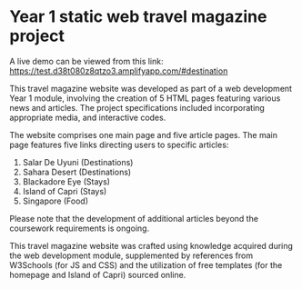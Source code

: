 # Year 1 static web travel magazine project

A live demo can be viewed from this link:
https://test.d38t080z8qtzo3.amplifyapp.com/#destination

This travel magazine website was developed as part of a web development Year 1 module, involving the creation of 5 HTML pages featuring various news and articles. The project specifications included incorporating appropriate media, and interactive codes.

The website comprises one main page and five article pages. The main page features five links directing users to specific articles:

1. Salar De Uyuni (Destinations)
2. Sahara Desert (Destinations)
3. Blackadore Eye (Stays)
4. Island of Capri (Stays)
5. Singapore (Food)

Please note that the development of additional articles beyond the coursework requirements is ongoing. 

This travel magazine website was crafted using knowledge acquired during the web development module, supplemented by references from W3Schools (for JS and CSS) and the utilization of free templates (for the homepage and Island of Capri) sourced online.
